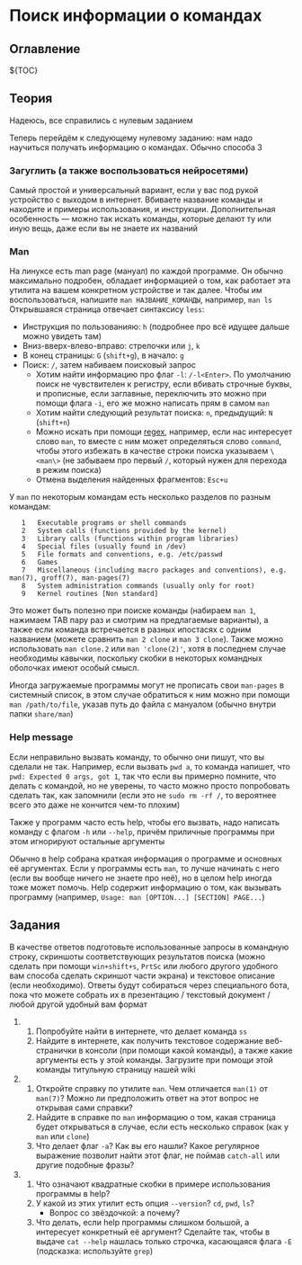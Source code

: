 # Поиск информации о командах

## Оглавление

${TOC}

## Теория

Надеюсь, все справились с нулевым заданием

Теперь перейдём к следующему нулевому заданию: нам надо научиться получать информацию о командах. Обычно способа 3

### Загуглить (а также воспользоваться нейросетями)

Самый простой и универсальный вариант, если у вас под рукой устройство с выходом в интернет. Вбиваете название команды и находите и примеры использования, и инструкции. Дополнительная особенность — можно так искать команды, которые делают ту или иную вещь, даже если вы не знаете их названий

### Man

На линуксе есть man page (мануал) по каждой программе. Он обычно максимально подробен, обладает информацией о том, как работает эта утилита на вашем конкретном устройстве и так далее.
Чтобы им воспользоваться, напишите `man НАЗВАНИЕ_КОМАНДЫ`, например, `man ls`
Открывшаяся страница отвечает синтаксису `less`:
* Инструкция по пользованияю: `h` (подробнее про всё идущее дальше можно увидеть там)
* Вниз-вверх-влево-вправо: стрелочки или `j`, `k`
* В конец страницы: `G` (`shift+g`), в начало: `g`
* Поиск: `/`, затем набиваем поисковый запрос
    * Хотим найти информацию про флаг `-l`: `/-l<Enter>`. По умолчанию поиск не чувствителен к регистру, если вбивать строчные буквы, и прописные, если заглавные, переключить это можно при помощи флага `-i`, его же можно написать прям в самом `man`
    * Хотим найти следующий результат поиска: `n`, предыдущий: `N` (`shift+n`)
    * Можно искать при помощи [regex](https://habr.com/ru/articles/545150/), например, если нас интересует слово `man`, то вместе с ним может определяться слово `command`, чтобы этого избежать в качестве строки поиска указываем `\<man\>` (не забываем про первый `/`, который нужен для перехода в режим поиска)
    * Отмена выделения найденных фрагментов: `Esc+u`

У `man` по некоторым командам есть несколько разделов по разным командам:

       1   Executable programs or shell commands
       2   System calls (functions provided by the kernel)
       3   Library calls (functions within program libraries)
       4   Special files (usually found in /dev)
       5   File formats and conventions, e.g. /etc/passwd
       6   Games
       7   Miscellaneous (including macro packages and conventions), e.g. man(7), groff(7), man-pages(7)
       8   System administration commands (usually only for root)
       9   Kernel routines [Non standard]

Это может быть полезно при поиске команды (набираем `man 1`, нажимаем TAB пару раз и смотрим на предлагаемые варианты), а также если команда встречается в разных ипостасях с одним названием (можете сравнить `man 2 clone` и `man 3 clone`). Также можно использовать `man clone.2` или `man 'clone(2)'`, хотя в последнем случае необходимы кавычки, поскольку скобки в некоторых командных оболочках имеют особый смысл.

Иногда загружаемые программы могут не прописать свои `man-pages` в системный список, в этом случае обратиться к ним можно при помощи `man /path/to/file`, указав путь до файла с мануалом (обычно внутри папки `share/man`)

### Help message

Если неправильно вызвать команду, то обычно они пишут, что вы сделали не так. Например, если вызвать `pwd a`, то команда напишет, что `pwd: Expected 0 args, got 1`, так что если вы примерно помните, что делать с командой, но не уверены, то часто можно просто попробовать сделать так, как запомнили (если это не `sudo rm -rf /`, то вероятнее всего это даже не кончится чем-то плохим)

Также у программ часто есть help, чтобы его вызвать, надо написать команду с флагом `-h` или `--help`, причём приличные программы при этом игнорируют остальные аргументы

Обычно в help собрана краткая информация о программе и основных её аргументах. Если у программы есть `man`, то лучше начинать с него (если вы вообще ничего не знаете про неё), но в целом help иногда тоже может помочь. Help содержит информацию о том, как вызывать программу (например, `Usage: man [OPTION...] [SECTION] PAGE...`)

## Задания

В качестве ответов подготовьте использованные запросы в командную строку, скриншоты соответствующих результатов поиска (можно сделать при помощи `win+shift+s`, `PrtSc` или любого другого удобного вам способа сделать скриншот части экрана) и текстовое описание (если необходимо). Ответы будут собираться через специального бота, пока что можете собрать их в презентацию / текстовый документ / любой другой удобный вам формат

1.
    1. Попробуйте найти в интернете, что делает команда `ss`
    2. Найдите в интернете, как получить текстовое содержание веб-странички в консоли (при помощи какой команды), а также какие аргументы есть у этой команды. Загрузите при помощи этой команды титульную страницу нашей wiki

2.
    1. Откройте справку по утилите `man`. Чем отличается `man(1)` от `man(7)`? Можно ли предположить ответ на этот вопрос не открывая сами справки?
    2. Найдите в справке по `man` информацию о том, какая страница будет открываться в случае, если есть несколько справок (как у `man` или `clone`)
    3. Что делает флаг `-a`? Как вы его нашли? Какое регулярное выражение позволит найти этот флаг, не поймав `catch-all` или другие подобные фразы?

3.
    1. Что означают квадратные скобки в примере использования программы в help?
    2. У какой из этих утилит есть опция `--version`? `cd`, `pwd`, `ls`?
        * Вопрос со звёздочкой: а почему?
    3. Что делать, если help программы слишком большой, а интересует конкретный её аргумент? Сделайте так, чтобы в выдаче `cat --help` нашлась только строчка, касающаяся флага `-E` (подсказка: используйте `grep`)
